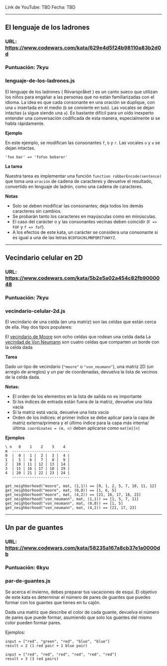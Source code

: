 Link de YouTube: TBD
Fecha: TBD

---

## El lenguaje de los ladrones

### URL: https://www.codewars.com/kata/629e4d5f24b98110a83b2d0d

### Puntuación: 7kyu

### lenguaje-de-los-ladrones.js

El lenguaje de los ladrones ( Rövarspråket ) es un canto sueco que utilizan los niños para engañar a las personas que no están familiarizadas con el idioma. La idea es que cada consonante en una oración se duplique, con una `o` insertada en el medio (`b` se convierte en `bob`). Las vocales se dejan intactas (`a` sigue siendo una `a`). Es bastante difícil para un oído inexperto entender una conversación codificada de esta manera, especialmente si se habla rápidamente.

**Ejemplo**

En este ejemplo, se modifican las consonantes `f`, `b` y `r`. Las vocales `o` y `a` se dejan intactas.

`'foo bar' => 'fofoo bobaror'`

**La tarea**

Nuestra tarea es implementar una función `function robberEncode(sentence)` que toma una `oración` de cadena de caracteres y devuelve el resultado, convertido en lenguaje de ladrón, como una cadena de caracteres.

**Notas**

* Solo se deben modificar las consonantes; deja todos los demás caracteres sin cambios.
* Se probarán tanto los caracteres en mayúsculas como en minúsculas.
* El caso del carácter o y las consonantes vecinas deben coincidir (`F => FOF` y `f => fof`).
* A los efectos de este kata, un carácter se considera una consonante si es igual a una de las letras `BCDFGHJKLMNPQRSTVWXYZ`.


---

## Vecindario celular en 2D

### URL: https://www.codewars.com/kata/5b2e5a02a454c82fb9000048

### Puntuación: 7kyu

### vecindario-celular-2d.js

El vecindario de una celda (en una matriz) son las celdas que están cerca de ella. Hay dos tipos populares:

El [vecindario de Moore](https://en.wikipedia.org/wiki/Moore_neighborhood) son ocho celdas que rodean una celda dada
La [vecindad de Von Neumann](https://en.wikipedia.org/wiki/Von_Neumann_neighborhood) son cuatro celdas que comparten un borde con la celda dada

**Tarea**

Dado un tipo de vecindario (`"moore"` o `"von_neumann"`), una matriz 2D (un arreglo de arreglos) y un par de coordenadas, devuelva la lista de vecinos de la celda dada.

**Notas:**

* El orden de los elementos en la lista de salida no es importante
* Si los índices de entrada están fuera de la matriz, devuelve una lista vacía
* Si la matriz está vacía, devuelve una lista vacía
* Orden de los índices: el primer índice se debe aplicar para la capa de matriz externa/primera y el último índice para la capa más interna/última. `coordinates = (m, n)` deben aplicarse como `mat[m][n]`

**Ejemplos**

```
\ n   0    1    2    3    4
m  --------------------------
0  |  0 |  1 |  2 |  3 |  4 |
1  |  5 |  6 |  7 |  8 |  9 |
2  | 10 | 11 | 12 | 13 | 14 |
3  | 15 | 16 | 17 | 18 | 19 |
4  | 20 | 21 | 22 | 23 | 24 |
   --------------------------

get_neighborhood("moore", mat, (1,1)) == [0, 1, 2, 5, 7, 10, 11, 12]
get_neighborhood("moore", mat, (0,0)) == [1, 6, 5]
get_neighborhood("moore", mat, (4,2)) == [21, 16, 17, 18, 23]
get_neighborhood("von_neumann", mat, (1,1)) == [1, 5, 7, 11]
get_neighborhood("von_neumann", mat, (0,0)) == [1, 5]
get_neighborhood("von_neumann", mat, (4,2)) == [21, 17, 23]
```

---

## Un par de guantes

### URL: https://www.codewars.com/kata/58235a167a8cb37e1a0000db

### Puntuación: 6kyu

### par-de-guantes.js

Se acerca el invierno, debes preparar tus vacaciones de esquí. El objetivo de este kata es determinar el número de pares de guantes que puedes formar con los guantes que tienes en tu cajón.

Dada una matriz que describe el color de cada guante, devuelva el número de pares que puede formar, asumiendo que solo los guantes del mismo color pueden formar pares.

Ejemplos:

```
input = ["red", "green", "red", "blue", "blue"]
result = 2 (1 red pair + 1 blue pair)

input = ["red", "red", "red", "red", "red", "red"]
result = 3 (3 red pairs)
```
